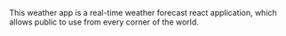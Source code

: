 This weather app is a real-time weather forecast react application, which allows public to use from every corner of the world.
